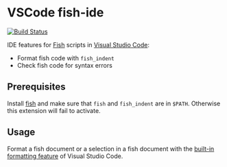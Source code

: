 # VSCode fish-ide

[![Build Status](https://travis-ci.org/lunaryorn/vscode-fish-ide.svg?branch=master)](https://travis-ci.org/lunaryorn/vscode-fish-ide)

IDE features for [Fish][] scripts in [Visual Studio Code][code]:

* Format fish code with `fish_indent`
* Check fish code for syntax errors

[fish]: http://fishshell.com
[code]: https://code.visualstudio.com

## Prerequisites

Install [fish][] and make sure that `fish` and `fish_indent` are in `$PATH`.  Otherwise this extension will fail to activate.

## Usage

Format a fish document or a selection in a fish document with the [built-in formatting feature][1] of Visual Studio Code.

[1]: https://code.visualstudio.com/docs/editor/codebasics#_formatting
